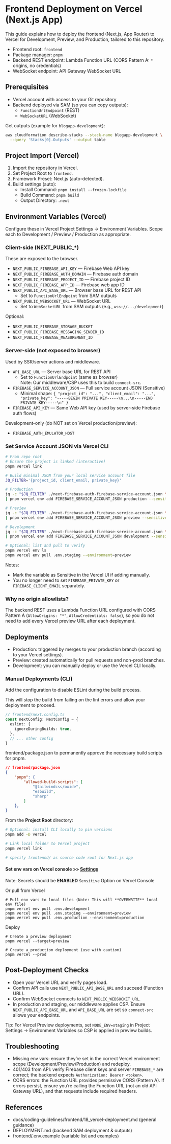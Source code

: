 # Frontend Deployment on Vercel (Next.js App)

This guide explains how to deploy the frontend (Next.js, App Router) to Vercel for Development, Preview, and Production, tailored to this repository.

- Frontend root: `frontend`
- Package manager: `pnpm`
- Backend REST endpoint: Lambda Function URL (CORS Pattern A: `*` origins, no credentials)
- WebSocket endpoint: API Gateway WebSocket URL

## Prerequisites
- Vercel account with access to your Git repository
- Backend deployed via SAM (so you can copy outputs):
  - `FunctionUrlEndpoint` (REST)
  - `WebSocketURL` (WebSocket)

Get outputs (example for `blogapp-development`):
```bash
aws cloudformation describe-stacks --stack-name blogapp-development \
  --query 'Stacks[0].Outputs' --output table
```

## Project Import (Vercel)
1. Import the repository in Vercel.
2. Set Project Root to `frontend`.
3. Framework Preset: Next.js (auto-detected).
4. Build settings (auto):
   - Install Command: `pnpm install --frozen-lockfile`
   - Build Command: `pnpm build`
   - Output Directory: `.next`

## Environment Variables (Vercel)
Configure these in Vercel Project Settings → Environment Variables. Scope each to Development / Preview / Production as appropriate.

### Client-side (NEXT_PUBLIC_*)
These are exposed to the browser.
- `NEXT_PUBLIC_FIREBASE_API_KEY` — Firebase Web API key
- `NEXT_PUBLIC_FIREBASE_AUTH_DOMAIN` — Firebase auth domain
- `NEXT_PUBLIC_FIREBASE_PROJECT_ID` — Firebase project ID
- `NEXT_PUBLIC_FIREBASE_APP_ID` — Firebase web app ID
- `NEXT_PUBLIC_API_BASE_URL` — Browser base URL for REST API
  - Set to `FunctionUrlEndpoint` from SAM outputs
- `NEXT_PUBLIC_WEBSOCKET_URL` — WebSocket URL
  - Set to `WebSocketURL` from SAM outputs (e.g., `wss://.../development`)

Optional:
- `NEXT_PUBLIC_FIREBASE_STORAGE_BUCKET`
- `NEXT_PUBLIC_FIREBASE_MESSAGING_SENDER_ID`
- `NEXT_PUBLIC_FIREBASE_MEASUREMENT_ID`

### Server-side (not exposed to browser)
Used by SSR/server actions and middleware.
- `API_BASE_URL` — Server base URL for REST API
  - Set to `FunctionUrlEndpoint` (same as browser)  
    Note: Our middleware/CSP uses this to build `connect-src`.
- `FIREBASE_SERVICE_ACCOUNT_JSON` — Full service account JSON (Sensitive)
  - Minimal shape: `{ "project_id": "...", "client_email": "...", "private_key": "-----BEGIN PRIVATE KEY-----\n...\n-----END PRIVATE KEY-----\n" }`
- `FIREBASE_API_KEY` — Same Web API key (used by server-side Firebase auth flows)

Development-only (do NOT set on Vercel production/preview):
- `FIREBASE_AUTH_EMULATOR_HOST`

### Set Service Account JSON via Vercel CLI

```bash
# From repo root
# Ensure the project is linked (interactive)
pnpm vercel link

# Build minimal JSON from your local service account file
JQ_FILTER='{project_id, client_email, private_key}'

# Production
jq -c "$JQ_FILTER" ./next-firebase-auth-firebase-service-account.json \
| pnpm vercel env add FIREBASE_SERVICE_ACCOUNT_JSON production --sensitive

# Preview
jq -c "$JQ_FILTER" ./next-firebase-auth-firebase-service-account.json \
| pnpm vercel env add FIREBASE_SERVICE_ACCOUNT_JSON preview --sensitive

# Development
jq -c "$JQ_FILTER" ./next-firebase-auth-firebase-service-account.json \
| pnpm vercel env add FIREBASE_SERVICE_ACCOUNT_JSON development --sensitive

# Optional: list and pull to verify
pnpm vercel env ls
pnpm vercel env pull .env.staging --environment=preview
```

Notes:
- Mark the variable as Sensitive in the Vercel UI if adding manually.
- You no longer need to set `FIREBASE_PRIVATE_KEY` or `FIREBASE_CLIENT_EMAIL` separately.

### Why no origin allowlists?
The backend REST uses a Lambda Function URL configured with CORS Pattern A (`AllowOrigins: "*"`, `AllowCredentials: false`), so you do not need to add every Vercel preview URL after each deployment.

## Deployments
- Production: triggered by merges to your production branch (according to your Vercel settings).
- Preview: created automatically for pull requests and non-prod branches.
- Development: you can manually deploy or use the Vercel CLI locally.

### Manual Deployments (CLI)

Add the configuration to disable ESLint during the build process.

This will stop the build from failing on the lint errors and allow your deployment to proceed.

```ts
// frontend/next.config.ts
const nextConfig: NextConfig = {
  eslint: {
    ignoreDuringBuilds: true,
  },
  // ... other config
}
```

frontend/package.json to permanently approve the necessary build scripts for pnpm.
```json
// frontend/package.json
{
	"pnpm": {
		"allowed-build-scripts": [
			"@tailwindcss/oxide",
			"esbuild",
			"sharp"
		]
	},
}
```


From the **Project Root** directory:
```bash
# Optional: install CLI locally to pin versions
pnpm add -D vercel

# Link local folder to Vercel project
pnpm vercel link

# specify frontennd/ as source code root for Next.js app
```

#### Set env vars on Vercel console >> [Settings](https://vercel.com/{TeamName}/{ProjectName}/settings/environment-variables)

Note: Secrets should be **ENABLED** `Sensitive` Option on Vercel Console

Or pull from Vercel

```
# Pull env vars to local files (Note: This will **OVERWRITE** local env file)
pnpm vercel env pull .env.development
pnpm vercel env pull .env.staging --environment=preview
pnpm vercel env pull .env.production --environment=production
```

Deploy
```
# Create a preview deployment
pnpm vercel --target=preview

# Create a production deployment (use with caution)
pnpm vercel --prod
```

## Post-Deployment Checks
- Open your Vercel URL and verify pages load.
- Confirm API calls use `NEXT_PUBLIC_API_BASE_URL` and succeed (Function URL).
- Confirm WebSocket connects to `NEXT_PUBLIC_WEBSOCKET_URL`.
- In production and staging, our middleware applies CSP. Ensure `NEXT_PUBLIC_API_BASE_URL` and `API_BASE_URL` are set so `connect-src` allows your endpoints.

Tip: For Vercel Preview deployments, set `NODE_ENV=staging` in Project Settings → Environment Variables so CSP is applied in preview builds.

## Troubleshooting
- Missing env vars: ensure they’re set in the correct Vercel environment scope (Development/Preview/Production) and redeploy.
- 401/403 from API: verify Firebase client keys and server `FIREBASE_*` are correct; the backend expects `Authorization: Bearer <token>`.
- CORS errors: the Function URL provides permissive CORS (Pattern A). If errors persist, ensure you’re calling the Function URL (not an old API Gateway URL), and that requests include required headers.

## References
- docs/coding-guidelines/frontend/18_vercel-deployment.md (general guidance)
- DEPLOYMENT.md (backend SAM deployment & outputs)
- frontend/.env.example (variable list and examples)
